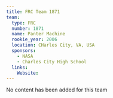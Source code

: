 ```yaml
---
title: FRC Team 1871
team:
  type: FRC
  number: 1871
  name: Panter Machine
  rookie_year: 2006
  location: CHarles City, VA, USA
  sponsors:
    - NASA
    - Charles City High School
  links:
    Website: 
---
```

No content has been added for this team